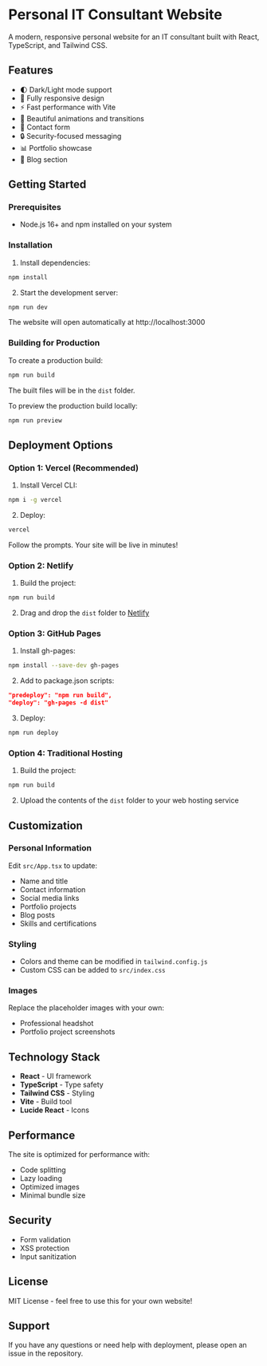 # Personal IT Consultant Website

A modern, responsive personal website for an IT consultant built with React, TypeScript, and Tailwind CSS.

## Features

- 🌓 Dark/Light mode support
- 📱 Fully responsive design
- ⚡ Fast performance with Vite
- 🎨 Beautiful animations and transitions
- 📧 Contact form
- 🔒 Security-focused messaging
- 📊 Portfolio showcase
- 📝 Blog section

## Getting Started

### Prerequisites

- Node.js 16+ and npm installed on your system

### Installation

1. Install dependencies:
```bash
npm install
```

2. Start the development server:
```bash
npm run dev
```

The website will open automatically at http://localhost:3000

### Building for Production

To create a production build:

```bash
npm run build
```

The built files will be in the `dist` folder.

To preview the production build locally:

```bash
npm run preview
```

## Deployment Options

### Option 1: Vercel (Recommended)

1. Install Vercel CLI:
```bash
npm i -g vercel
```

2. Deploy:
```bash
vercel
```

Follow the prompts. Your site will be live in minutes!

### Option 2: Netlify

1. Build the project:
```bash
npm run build
```

2. Drag and drop the `dist` folder to [Netlify](https://app.netlify.com/drop)

### Option 3: GitHub Pages

1. Install gh-pages:
```bash
npm install --save-dev gh-pages
```

2. Add to package.json scripts:
```json
"predeploy": "npm run build",
"deploy": "gh-pages -d dist"
```

3. Deploy:
```bash
npm run deploy
```

### Option 4: Traditional Hosting

1. Build the project:
```bash
npm run build
```

2. Upload the contents of the `dist` folder to your web hosting service

## Customization

### Personal Information

Edit `src/App.tsx` to update:
- Name and title
- Contact information
- Social media links
- Portfolio projects
- Blog posts
- Skills and certifications

### Styling

- Colors and theme can be modified in `tailwind.config.js`
- Custom CSS can be added to `src/index.css`

### Images

Replace the placeholder images with your own:
- Professional headshot
- Portfolio project screenshots

## Technology Stack

- **React** - UI framework
- **TypeScript** - Type safety
- **Tailwind CSS** - Styling
- **Vite** - Build tool
- **Lucide React** - Icons

## Performance

The site is optimized for performance with:
- Code splitting
- Lazy loading
- Optimized images
- Minimal bundle size

## Security

- Form validation
- XSS protection
- Input sanitization

## License

MIT License - feel free to use this for your own website!

## Support

If you have any questions or need help with deployment, please open an issue in the repository. 